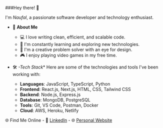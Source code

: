 ###Hey there! 👋

I'm _Naufal_, a passionate software developer and technology enthusiast.<br/>
- 🚀 **About Me**
    -  💻 I love writing clean, efficient, and scalable code.
    - 🌱 I'm constantly learning and exploring new technologies.
    - 🎨 I'm a creative problem solver with an eye for design.
    - 🎮 I enjoy playing video games in my free time.
    
- 🛠️ *-Tech Stack**
  Here are some of the technologies and tools I've been working with:
    - **Languages**: JavaScript, TypeScript, Python
    - **Frontend**: React.js, Next.js, HTML, CSS, Tailwind CSS
    - **Backend**: Node.js, Express.js
    - **Database**: MongoDB, PostgreSQL
    - **Tools**: Git, VS Code, Postman, Docker
    - **Cloud**: AWS, Heroku, Netlify

🌐 Find Me Online
    - 💼 [LinkedIn](https://www.linkedin.com/in/naufal-rafianto-4159a8206/)
    - 🌐 [Personal Website](https://mnr.vercel.app/)
